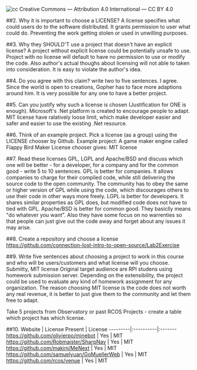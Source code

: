 ![cc](https://licensebuttons.net/l/by/3.0/88x31.png) Creative Commons — Attribution 4.0 International — CC BY 4.0

##2. Why it is important to choose a LICENSE?
A license specifies what could users do to the software distributed. It grants permission to user what could do. Preventing the work getting stolen or used in unwilling purposes.

##3. Why they SHOULD'T use a project that doesn't have an explicit license?
A project without explicit license could be potentially unsafe to use. Project with no license will default to have no permission to use or modify the code. Also author's actual thoughs about licensing will not able to taken into consideration. It is easy to violate the author's idea.

##4. Do you agree with this claim? write two to five sentences.
I agree. Since the world is open to creations, Gopher has to face more adaptions around him. It is very possible for any one to have a better project.

##5. Can you justify why such a license is chosen (Justification for ONE is enough).
Microsoft's .Net platform is created to encourage people to adapt. MIT license have ralatively loose limit, which make developer easier and safer and easier to use the existing .Net resource.

##6. Think of an example project. Pick a license (as a group) using the LICENSE chooser by Github.
Example project: A game maker engine called Flappy Bird Maker
License chooser gives: MIT license

##7. Read these licenses GPL, LGPL and Apache/BSD and discuss which one will be better - for a developer, for a company and for the common good - write 5 to 10 sentences.
GPL is better for companies. It allows companies to charge for their compiled code, while still delivering the source code to the open community. The community has to obey the same or higher version of GPL while using the code, which discourages others to use their code in other ways more freely.
LGPL is better for developers. It shares similar properties as GPL does, but modified code does not have to tied with GPL.
Apache/BSD is better for common good. They basiclly means "do whatever you want". Also they have some focus on no warrenties so that people can just give out the code away and forget about any issues it may arise.

##8. Create a repository and choose a license
https://github.com/connection-lost-intro-to-open-source/Lab2Exercise

##9. Write five sentences about choosing a project to work in this course and who will be users/customers and what license will you choose.
Submitty, MIT license
Original target audience are RPI studens using homework submission server. Depending on the extensibility, the project could be used to evaluate any kind of homework assignment for any organization. The reason choosing MIT license is the code does not worth any real revenue, it is better to just give them to the community and let them free to adapt.

Take 5 projects from Observatory or past RCOS Projects - create a table which project has which license.

##10.
Website | License Present | License
---------|:----------|:-------
https://github.com/olivierpo/minebot | Yes | MIT
https://github.com/Robmaister/SharpNav | Yes | MIT
https://github.com/makinj/MeNext | Yes | MIT
https://github.com/samuelyuan/GoMuellerWeb | Yes | MIT
https://github.com/rcos/venue | Yes | MIT
